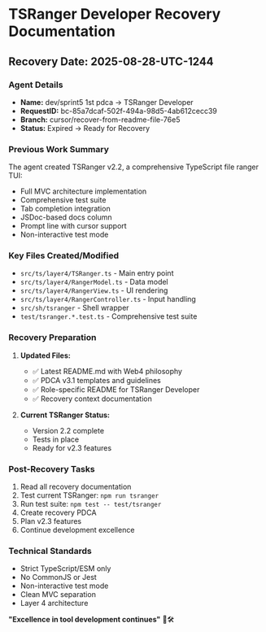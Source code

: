 # TSRanger Developer Recovery Documentation

## Recovery Date: 2025-08-28-UTC-1244

### Agent Details
- **Name:** dev/sprint5 1st pdca → TSRanger Developer
- **RequestID:** bc-85a7dcaf-502f-494a-98d5-4ab612cecc39
- **Branch:** cursor/recover-from-readme-file-76e5
- **Status:** Expired → Ready for Recovery

### Previous Work Summary
The agent created TSRanger v2.2, a comprehensive TypeScript file ranger TUI:
- Full MVC architecture implementation
- Comprehensive test suite
- Tab completion integration
- JSDoc-based docs column
- Prompt line with cursor support
- Non-interactive test mode

### Key Files Created/Modified
- `src/ts/layer4/TSRanger.ts` - Main entry point
- `src/ts/layer4/RangerModel.ts` - Data model
- `src/ts/layer4/RangerView.ts` - UI rendering
- `src/ts/layer4/RangerController.ts` - Input handling
- `src/sh/tsranger` - Shell wrapper
- `test/tsranger.*.test.ts` - Comprehensive test suite

### Recovery Preparation
1. **Updated Files:**
   - ✅ Latest README.md with Web4 philosophy
   - ✅ PDCA v3.1 templates and guidelines
   - ✅ Role-specific README for TSRanger Developer
   - ✅ Recovery context documentation

2. **Current TSRanger Status:**
   - Version 2.2 complete
   - Tests in place
   - Ready for v2.3 features

### Post-Recovery Tasks
1. Read all recovery documentation
2. Test current TSRanger: `npm run tsranger`
3. Run test suite: `npm test -- test/tsranger`
4. Create recovery PDCA
5. Plan v2.3 features
6. Continue development excellence

### Technical Standards
- Strict TypeScript/ESM only
- No CommonJS or Jest
- Non-interactive test mode
- Clean MVC separation
- Layer 4 architecture

**"Excellence in tool development continues"** 🚀🛠️